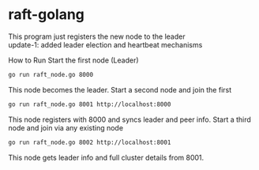 # raft-golang

This program just registers the new node to the leader \
update-1: added leader election and heartbeat mechanisms

How to Run
Start the first node (Leader)

```sh
go run raft_node.go 8000
```
This node becomes the leader.
Start a second node and join the first

```sh
go run raft_node.go 8001 http://localhost:8000
```
This node registers with 8000 and syncs leader and peer info.
Start a third node and join via any existing node

```sh
go run raft_node.go 8002 http://localhost:8001
```
This node gets leader info and full cluster details from 8001.
